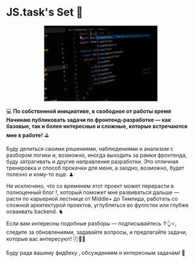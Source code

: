 # JS.task's Set 🐝

<div align="center"><img src="https://github.com/juliaDooby/JS_task-set/blob/main/assets/images/cover-jsSet.jpg" width="60%" height="15%"></img></div>

💻 **По собственной инициативе, в свободное от работы время Начинаю публиковать задачи по фронтенд-разработке — как базовые, так и более интересные и сложные, которые встречаются мне в работе!**  ⛳

Буду делиться своими решениями, наблюдениями и анализом с разбором логики и, возможно, иногда выходить за рамки фронтенда, буду затрагивать и другие направления разработки. 
Это отличная тренировка и способ прокачки для меня, а заодно, возможно, будет полезно и кому-то еще. ♟

Не исключено, что со временем этот проект может перерасти в полноценный блог !, который поможет мне развиваться дальше — расти по карьерной лестнице от Middle+ до Тимлида, работать со сложной архитектурой проектов, углубляться во фуллстек или глубже осваивать backend. ♞

Если вам интересны подобные разборы — подписывайтесь ↑👆⭐, следите за обновлениями, задавайте вопросы, и предлагайте задачи, которые вас интересуют! 🕗🌊🗻 

Буду рада вашему фидбеку , обсуждениям и интересным задачам! 🏀 

